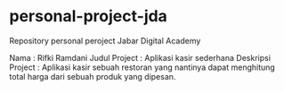 # personal-project-jda
Repository personal peroject Jabar Digital Academy

Nama : Rifki Ramdani
Judul Project : Aplikasi kasir sederhana
Deskripsi Project : Aplikasi kasir sebuah restoran yang nantinya dapat menghitung total harga dari sebuah produk yang dipesan. 
